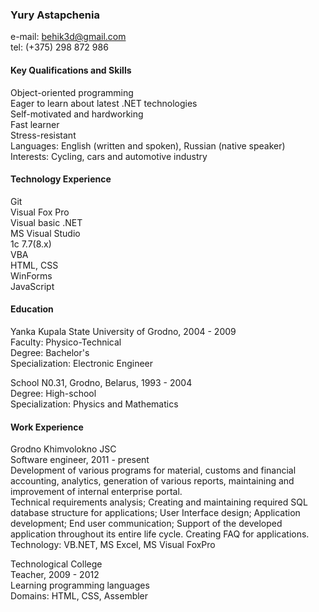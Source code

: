 ### Yury Astapchenia ###  
e-mail: behik3d@gmail.com  
tel: (+375) 298 872 986  

#### Key Qualifications and Skills ####  
Object-oriented programming  
Eager to learn about latest .NET technologies  
Self-motivated and hardworking  
Fast learner  
Stress-resistant  
Languages: English (written and spoken), Russian (native speaker)  
Interests: Cycling, cars and automotive industry  

#### Technology Experience ####  
Git  
Visual Fox Pro  
Visual basic .NET  
MS Visual Studio  
1c 7.7(8.x)  
VBA  
HTML, CSS  
WinForms  
JavaScript 

#### Education ####  
Yanka Kupala State University of Grodno, 2004 - 2009  
Faculty: Physico-Technical  
Degree: Bachelor's  
Specialization: Electronic Engineer  

School N0.31, Grodno, Belarus, 1993 - 2004  
Degree: High-school  
Specialization: Physics and Mathematics  

#### Work Experience ####  
Grodno Khimvolokno JSC  
Software engineer, 2011 - present  
Development of various programs for material, customs and financial accounting, analytics, generation of various reports, maintaining and improvement of internal enterprise portal.  
Technical requirements analysis; Creating and maintaining required SQL database structure for applications; User Interface design; Application development; End user communication; Support of the developed application throughout its entire life cycle. Creating FAQ for applications.  
Technology: VB.NET, MS Excel, MS Visual FoxPro  

Technological College  
Teacher, 2009 - 2012  
Learning programming languages  
Domains: HTML, CSS, Assembler  
